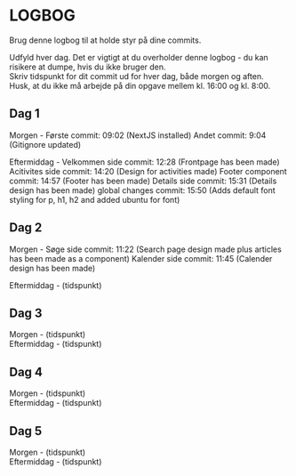 # LOGBOG

Brug denne logbog til at holde styr på dine commits.

Udfyld hver dag. Det er vigtigt at du overholder denne logbog - du kan risikere at dumpe, hvis du ikke bruger den.  
Skriv tidspunkt for dit commit ud for hver dag, både morgen og aften.  
Husk, at du ikke må arbejde på din opgave mellem kl. 16:00 og kl. 8:00.

## Dag 1

Morgen -
Første commit: 09:02 (NextJS installed)
Andet commit: 9:04 (Gitignore updated)

Eftermiddag -
Velkommen side commit: 12:28 (Frontpage has been made)
Acitivites side commit: 14:20 (Design for activities made)
Footer component commit: 14:57 (Footer has been made)
Details side commit: 15:31 (Details design has been made)
global changes commit: 15:50 (Adds default font styling for p, h1, h2 and added ubuntu for font)

## Dag 2

Morgen -
Søge side commit: 11:22 (Search page design made plus articles has been made as a component)
Kalender side commit: 11:45 (Calender design has been made)

Eftermiddag - (tidspunkt)

## Dag 3

Morgen - (tidspunkt)  
Eftermiddag - (tidspunkt)

## Dag 4

Morgen - (tidspunkt)  
Eftermiddag - (tidspunkt)

## Dag 5

Morgen - (tidspunkt)  
Eftermiddag - (tidspunkt)
